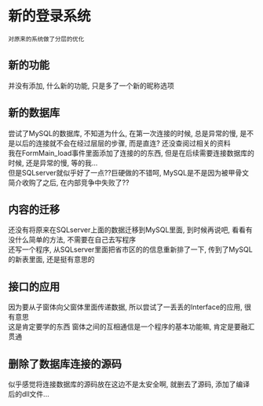 新的登录系统
=

    对原来的系统做了分层的优化

新的功能
-

并没有添加, 什么新的功能, 只是多了一个新的昵称选项

新的数据库
-

尝试了MySQL的数据库, 不知道为什么, 在第一次连接的时候, 总是异常的慢, 是不是以后的连接就不会在经过层层的步骤, 而是直连? 还没查阅过相关的资料<br/>
我在FormMain_load事件里面添加了连接的的东西, 但是在后续需要连接数据库的时候, 还是异常的慢, 等的我...<br/>
但是SQLserver就似乎好了一点??巨硬做的不错呵, MySQL是不是因为被甲骨文简介收购了之后, 在内部竞争中失败了??<br/>

内容的迁移
-

还没有将原来在SQLserver上面的数据迁移到MySQL里面, 到时候再说吧, 看看有没什么简单的方法, 不需要在自己去写程序<br/>
还写一个程序, 从SQLserver里面把省市区的的信息重新排了一下, 传到了MySQL的新表里面, 还是挺有意思的<br/>

接口的应用
-

因为要从子窗体向父窗体里面传递数据, 所以尝试了一丢丢的Interface的应用, 很有意思<br/>
这是肯定要学的东西 窗体之间的互相通信是一个程序的基本功能嘛, 肯定是要融汇贯通<br/>

删除了数据库连接的源码
-

似乎感觉将连接数据库的源码放在这边不是太安全啊, 就删去了源码, 添加了编译后的dll文件...<br/>
